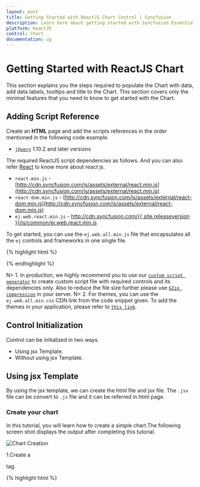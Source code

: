 ```yaml
---
layout: post
title: Getting Started with ReactJS Chart Control | Syncfusion
description: Learn here about getting started with Syncfusion Essential ReactJS Chart Control, its elements, and more.
platform: ReactJS
control: Chart
documentation: ug
---
```

# Getting Started with ReactJS Chart

This section explains you the steps required to populate the Chart with data, add data labels, tooltips and title to the Chart. This section covers only the minimal features that you need to know to get started with the Chart.


## Adding Script Reference

Create an **HTML** page and add the scripts references in the order mentioned in the following code example.

* [`jQuery`](http://jquery.com) 1.10.2 and later versions


The required ReactJS script dependencies as follows. And you can also refer [React](https://facebook.github.io/react/docs/getting-started.html) to know more about react js.

* `react.min.js` - [http://cdn.syncfusion.com/js/assets/external/react.min.js](http://cdn.syncfusion.com/js/assets/external/react.min.js)
* `react-dom.min.js` - [http://cdn.syncfusion.com/js/assets/external/react-dom.min.js](http://cdn.syncfusion.com/js/assets/external/react-dom.min.js)
* `ej.web.react.min.js` - [http://cdn.syncfusion.com/{{ site.releaseversion }}/js/common/ej.web.react.min.js](http://cdn.syncfusion.com/14.3.0.49/js/common/ej.web.react.min.js)

To get started, you can use the `ej.web.all.min.js` file that encapsulates all the `ej` controls and frameworks in one single file.

{% highlight html %}
<!DOCTYPE html>
   <html>
     <head>
        <meta name="viewport" content="width=device-width, initial-scale=1.0">
        <meta name="description" content="Essential Studio for React JS">
        <meta name="author" content="Syncfusion">
        <title>Getting Started for Ribbon React JS</title>
        <!-- Essential Studio for JavaScript  theme reference -->
        <link href="http://cdn.syncfusion.com/{{ site.releaseversion }}/js/web/flat-azure/ej.web.all.min.css" rel="stylesheet" />
        <!-- Essential Studio for JavaScript  script references -->
        <script src="http://cdn.syncfusion.com/js/assets/external/jquery-3.0.0.min.js"></script>
         <script src="http://cdn.syncfusion.com/js/assets/external/react.min.js"></script>
        <script src="http://cdn.syncfusion.com/js/assets/external/react-dom.min.js"></script>
        <script src="http://cdn.syncfusion.com/{{ site.releaseversion }}/js/web/ej.web.all.min.js"></script>
        <script src="http://cdn.syncfusion.com/{{ site.releaseversion }}/js/common/ej.web.react.min.js"></script>
        <!-- Add your custom scripts here -->
    </head>
        <body>
        </body>
   </html>

{% endhighlight %}

N> 1. In production, we highly recommend you to use our [`custom script generator`](http://help.syncfusion.com/js/custom-script-generator) to create custom script file with required controls and its dependencies only. Also to reduce the file size further please use [`GZip compression`](https://developers.google.com/web/fundamentals/performance/optimizing-content-efficiency/optimize-encoding-and-transfer?hl=en) in your server.
N> 2. For themes, you can use the `ej.web.all.min.css` CDN link from the code snippet given. To add the themes in your application, please refer to [`this link`](http://help.syncfusion.com/js/theming-in-essential-javascript-components).

## Control Initialization

Control can be initialized in two ways.
  * Using jsx Template.
  * Without using jsx Template.
  
 
## Using jsx Template

By using the jsx template, we can create the html file and jsx file. The `.jsx` file can be convert to `.js` file and it can be referred in html page.

### Create your chart

In this tutorial, you will learn how to create a simple chart.The following screen shot displays the output after completing this tutorial.

![Chart Creation](Getting-Started_images/Getting-Started_img3.png)

1.Create a <div> tag.
	
   {% highlight html %}

<!DOCTYPE html>
<html>    
    <body>
	<div id="chart-default" style="height:99%;"></div>
            <script src="app/chart/default.js"></script>    
    </body>
</html>

{% endhighlight %}

2.Initialize the Chart by using the `EJ.Chart` tag. 

{% highlight javascript %}

"use strict";
ReactDOM.render(
    <div className="default">
        <EJ.Chart id="chart1"></EJ.Chart>,
    </div>,
    document.getElementById('chart-default')
    );

{% endhighlight %}

Now, the Chart is rendered with some auto-generated random values and with default Column chart type.


 The chart is rendered to the size of its container, by default. You can also customize the chart dimension either by setting the width and height of the container element as in the above code example or by using the **Size** option of the Chart.


## Populate chart with data

Now, this section explains how to plot JSON data to the Chart. First, let us prepare a sample JSON data with each object containing following fields – month and sales.

{% highlight javascript %}

  var chartData = [
      { month: 'Jan', sales: 35 },
      { month: 'Feb', sales: 28 },
      { month: 'Mar', sales: 34 },
      { month: 'Apr', sales: 32 },
      { month: 'May', sales: 40 },
      { month: 'Jun', sales: 32 },
      { month: 'Jul', sales: 35 },
      { month: 'Aug', sales: 55 },
      { month: 'Sep', sales: 38 },
      { month: 'Oct', sales: 30 },
      { month: 'Nov', sales: 25 },
      { month: 'Dec', sales: 32 }];
      
{% endhighlight %}


Add a Series to the Chart using **Series** option and set the chart type as **Line** using **type** option. 

 {% highlight javascript %}

<script type="text/babel">

var series= {
                type:'line'
            };
<!DOCTYPE html>
<html>    
    <body>
        <script type="text/babel">
            ReactDOM.render(
                     <div className="default">
                        <EJ.Chart id="chart1" series = {series} ></EJ.Chart>,
                     </div>,
                     document.getElementById('chart-default')
                     );
        </script>
    </body>
</html>

{% endhighlight %}



You can also add multiple series tags based on your requirement.

Next, map the Month and Sales values in the data source to the Line series by setting XName and YName with the field names respectively, and then set the actual data using DataSource option.

{% highlight javascript %}

<script type="text/babel">

var series= {
                  dataSource: chartData, 
                   xName: "month", 
                   yName: "sales",
            };
var size = {height:"400",width:"600"};           
<!DOCTYPE html>
<html>    
    <body>
        <script type="text/babel">
            ReactDOM.render(
                     <div className="default">
                        <EJ.Chart id="chart1" series={series} ></EJ.Chart>,
                     </div>,
                     document.getElementById('chart-default')
                     );
        </script>
    </body>
</html>

{% endhighlight %}


![Mapping Properties](Getting-Started_images/Getting-Started_img4.png)


Since the data is related to Sales, format the vertical axis labels by adding ‘$’ as a prefix and ‘K’ as a suffix to each label. This can be achieved by setting the “${value}K” to the **labelFormat** option of the axis. Here, {value} acts as a placeholder for each axis label, “$” and “K” are the actual prefix and suffix added to each axis label. 

The following code example illustrates this,

{% highlight javascript %}


<script type="text/babel">

var primaryYAxis= {
                   labelFormat: "{value}k"
            };
        
<!DOCTYPE html>
<html>    
    <body>
        <script type="text/babel">
            ReactDOM.render(
                     <div className="default">
                        <EJ.Chart id="chart1" primaryYAxis={primaryYAxis} ></EJ.Chart>,
                     </div>,
                     document.getElementById('chart-default')
                     );
        </script>
    </body>
</html>


{% endhighlight %}

![Label Format](Getting-Started_images/Getting-Started_img5.png)

## Add Data Labels

You can add data labels to improve the readability of the chart. This can be achieved by enabling the Visible option in the **dataLabel** option. Now, the data labels are rendered at the top of all the data points.

The following code example illustrates this,



{% highlight javascript %}

<script type="text/babel">

var series= {
                 marker: {
                         dataLabel: {
                                //Enable data label in the chart 
                                visible: true
                   } }
            };
        
<!DOCTYPE html>
<html>    
    <body>
        <script type="text/babel">
            ReactDOM.render(
                     <div className="default">
                        <EJ.Chart id="chart1"  series={series} ></EJ.Chart>,
                     </div>,
                     document.getElementById('chart-default')
                     );
        </script>
    </body>
</html>

{% endhighlight %}

![Data Labels](Getting-Started_images/Getting-Started_img6.png)


There are situations where the default label content is not sufficient to the user. In this case, you can use the **template** option to format the label content with some additional information.

 {% highlight html %}

<!DOCTYPE html>
<html>
<body>
      <div id="dataLabelTemplate" style="display:none; padding:3px;background-color:#B9C5C9; opacity:0.8;">
         <div id="point">#point.x#:$#point.y#K</div>
      </div>
</body>
</html>


{% endhighlight %}

The above HTML template is used as a template for each data label. Here, “point.x” and “point.y” are the placeholder text used to display the corresponding data point’s x & y value.

The following code example shows how to set the id of the above template to dataLabel template option,

{% highlight javascript %}

var series= {
                 marker: {
                         dataLabel: {
                                
                                visible: true,
                                 //Set the id of HTML template to the chart series
                                  template: "dataLabelTemplate"
                   } }
            };
        
<!DOCTYPE html>
<html>    
    <body>
        <script type="text/babel">
            ReactDOM.render(
                     <div className="default">
                        <EJ.Chart id="chart1"  series={series} ></EJ.Chart>,
                     </div>,
                     document.getElementById('chart-default')
                     );
        </script>
    </body>
</html>



{% endhighlight %}

![DataLabel Template](Getting-Started_images/Getting-Started_img7.png)

## Enable Legend

You can enable or disable the legend by using the Visible option in the **legend** option. It is enabled in the chart, by default.

{% highlight javascript %}

var series= {
               //Add series name  to display on the legend item 
                 name:"Sales"
            };
 
 var legend = { 
              //Enable chart legend
                visible: true
 };           
        
<!DOCTYPE html>
<html>    
    <body>
        <script type="text/babel">
            ReactDOM.render(
                     <div className="default">
                        <EJ.Chart id="chart1"  series={series} legend={legend} ></EJ.Chart>,
                     </div>,
                     document.getElementById('chart-default')
                     );
        </script>
    </body>
</html>

{% endhighlight %}

![Legend](Getting-Started_images/Getting-Started_img8.png)

## Enable Tooltip

The Tooltip is useful when you cannot display information by using the **dataLabel** due to the space constraints. You can enable tooltip by using the Visible option of the **tooltip** option in the specific series.

The following code example illustrates this,

{% highlight javascript %}

var series= {
                //Enable tooltip in chart area
                   tooltip: {visible: true}
            };
        
<!DOCTYPE html>
<html>    
    <body>
        <script type="text/babel">
            ReactDOM.render(
                     <div className="default">
                        <EJ.Chart id="chart1"  series={series} ></EJ.Chart>,
                     </div>,
                     document.getElementById('chart-default')
                     );
        </script>
    </body>
</html>


{% endhighlight %}

![Tooltip](Getting-Started_images/Getting-Started_img9.png)

## Add Chart Title

You need to add a title to the chart to provide quick information to the user about the data being plotted in the chart. You can add it by using the text option of the **title** option.

{% highlight javascript %}

var title= { 
	           //Add chart title
               text: 'Sales Analysis'			
	        
            };
        
<!DOCTYPE html>
<html>    
    <body>
        <script type="text/babel">
            ReactDOM.render(
                     <div className="default">
                        <EJ.Chart id="chart1"  title={title} ></EJ.Chart>,
                     </div>,
                     document.getElementById('chart-default')
                     );
        </script>
    </body>
</html>

{% endhighlight %}

![Chart Title](Getting-Started_images/Getting-Started_img10.png)

## Without using jsx Template

The Chart can be created from a HTML `DIV` element with the HTML `id` attribute set to it. Refer to the following code example.
{% highlight html %}

<div id="chart-default" style="height:99%;"></div>
           
{% endhighlight %}

{% highlight javascript %}

var chartData = [
      { month: 'Jan', sales: 35 },
      { month: 'Feb', sales: 28 },
      { month: 'Mar', sales: 34 },
      { month: 'Apr', sales: 32 },
      { month: 'May', sales: 40 },
      { month: 'Jun', sales: 32 },
      { month: 'Jul', sales: 35 },
      { month: 'Aug', sales: 55 },
      { month: 'Sep', sales: 38 },
      { month: 'Oct', sales: 30 },
      { month: 'Nov', sales: 25 },
      { month: 'Dec', sales: 32 }];
      
var series= [{
                  dataSource: chartData, 
                   xName: "month", 
                   yName: "sales",
                   type:"line"
}];
var size = {height:"400",width:"600"}; 

ReactDOM.render(
    React.createElement(EJ.Chart, {id: "default_chart0", 
    series:series, 
    size:size  
    }       
    ),
	document.getElementById('chart-default')
);      
 </script>
 {% endhighlight %}
Now the line chart is rendered 

![Chart Using HTML Div](Getting-Started_images/Getting-Started_img4.png)      
